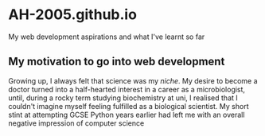 # AH-2005.github.io
My web development aspirations and what I've learnt so far
<!DOCTYPE html>
<html lang="en">
  <head></head>
  <body>
    <h2>My motivation to go into web development</h2>
    <p>Growing up, I always felt that science was my <i>niche</i>. My desire to become a doctor turned into a half-hearted interest in a career as a microbiologist, until, during a rocky term studying biochemistry at uni, I realised that I couldn't imagine myself feeling fulfilled as a biological scientist. My short stint at attempting GCSE Python years earlier had left me with an overall negative impression of computer science</p>
    
  </body>
</html>

